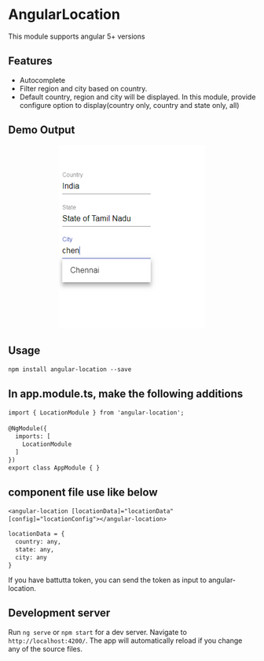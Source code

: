 # AngularLocation

This module supports angular 5+ versions

## Features

- Autocomplete
- Filter region and city based on country.
- Default country, region and city will be displayed. In this module, provide configure option to display(country only, country and state only, all) 

## Demo Output

<div align="center">
    <img src="src/assets/test-screenshot1.png"</img> 
</div>


## Usage
```
npm install angular-location --save
```
## In app.module.ts, make the following additions
```
import { LocationModule } from 'angular-location';

@NgModule({
  imports: [
    LocationModule
  ]
})
export class AppModule { }
```
## component file use like below
```
<angular-location [locationData]="locationData" [config]="locationConfig"></angular-location>
```
```
locationData = {
  country: any,
  state: any,
  city: any
}
```
If you have battutta token, you can send the token as input to angular-location.

## Development server

Run `ng serve` or `npm start` for a dev server. Navigate to `http://localhost:4200/`. The app will automatically reload if you change any of the source files.
